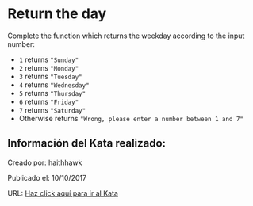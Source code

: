 # Return the day 
Complete the function which returns the weekday according to the input number:

* `1` returns `"Sunday"`
* `2` returns `"Monday"`
* `3` returns `"Tuesday"`
* `4` returns `"Wednesday"`
* `5` returns `"Thursday"`
* `6` returns `"Friday"`
* `7` returns `"Saturday"`
* Otherwise returns `"Wrong, please enter a number between 1 and 7"`


## Información del Kata realizado:
Creado por: haithhawk

Publicado el: 10/10/2017

URL: [Haz click aquí para ir al Kata](https://www.codewars.com/kata/59dd3ccdded72fc78b000b25)
